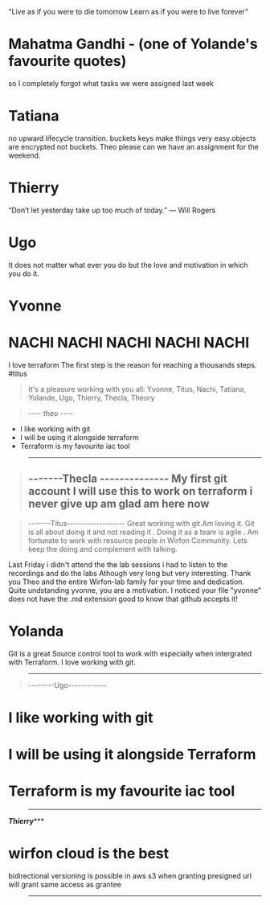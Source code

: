 "Live as if you were to die tomorrow
Learn as if you were to live forever"
# Mahatma Gandhi - (one of Yolande's favourite quotes)

so I completely forgot what tasks we were assigned last week
# Tatiana

no upward lifecycle transition. buckets keys make things very easy.objects are encrypted not buckets.
Theo please can we have an assignment for the weekend.
# Thierry

“Don’t let yesterday take up too much of today.” — Will Rogers
# Ugo

It does not matter what ever you do but the love and motivation in which you do it.
# Yvonne
 #  NACHI NACHI NACHI NACHI NACHI
  I love terraform
The first step is the reason for reaching a thousands steps.
#titus

>It's a pleasure working with you all: Yvonne, Titus, Nachi, Tatiana, Yolande, Ugo, Thierry, Thecla, Theory

>---- theo ----
* I like working with git
* I will be using it alongside terraform
* Terraform is my favourite iac tool
>--------------

>-------Thecla --------------
My first git account
I will use this to work on terraform
i never give up
am glad am here now
>----------------------------

>-------Titus------------------
Great working with git.Am loving it.
Git is all about doing it and not reading it .
Doing it as a team is agile .
Am fortunate to work with resource people in Wirfon Community.
Lets keep the doing and complement with talking.

Last Friday i didn't attend the the lab sessions
i had to listen to the recordings and do the labs
Athough very long but very interesting.
Thank you Theo and the entire Wirfon-lab family for 
your time and dedication. 
Quite undstanding yvonne, you are a motivation.
I noticed your file "yvonne" does not have the .md extension good to know that github accepts it!
# Yolanda 


Git is a great Source control tool to work with especially when intergrated with Terraform. I love working with git.
>-----------------------------------

>--------Ugo------------
# I like working with git
# I will be using it alongside Terraform
# Terraform is my favourite iac tool
>-----------------------

*****Thierry********
# wirfon cloud is the best
bidirectional versioning is possible in aws s3
when granting presigned url will grant same access as grantee
>------------------------